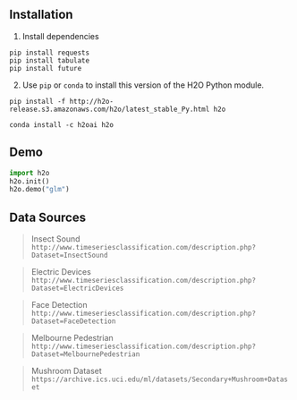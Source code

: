 ## Installation

1. Install dependencies

```shell
pip install requests
pip install tabulate
pip install future
```

2. Use `pip` or `conda` to install this version of the H2O Python module.

```shell
pip install -f http://h2o-release.s3.amazonaws.com/h2o/latest_stable_Py.html h2o
```

```shell
conda install -c h2oai h2o
```

## Demo

```python
import h2o
h2o.init()
h2o.demo("glm")
```

## Data Sources

> Insect Sound
` http://www.timeseriesclassification.com/description.php?Dataset=InsectSound `

> Electric Devices
` http://www.timeseriesclassification.com/description.php?Dataset=ElectricDevices `

> Face Detection
` http://www.timeseriesclassification.com/description.php?Dataset=FaceDetection `

> Melbourne Pedestrian
` http://www.timeseriesclassification.com/description.php?Dataset=MelbournePedestrian `

> Mushroom Dataset
` https://archive.ics.uci.edu/ml/datasets/Secondary+Mushroom+Dataset `
